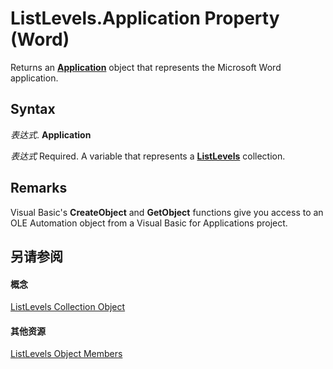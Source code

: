 
# ListLevels.Application Property (Word)

Returns an  **[Application](d1cf6f8f-4e88-bf01-93b4-90a83f79cb44.md)** object that represents the Microsoft Word application.


## Syntax

 _表达式_. **Application**

 _表达式_ Required. A variable that represents a **[ListLevels](9165c008-c066-8d3e-9254-d9e0ab2ec091.md)** collection.


## Remarks

Visual Basic's  **CreateObject** and **GetObject** functions give you access to an OLE Automation object from a Visual Basic for Applications project.


## 另请参阅


#### 概念


[ListLevels Collection Object](9165c008-c066-8d3e-9254-d9e0ab2ec091.md)
#### 其他资源


[ListLevels Object Members](http://msdn.microsoft.com/library/00babc41-b472-a5e7-ef09-f1c142500591%28Office.15%29.aspx)